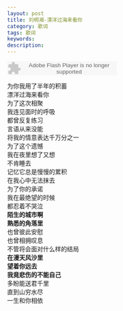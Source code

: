 ```yaml
---
layout: post
title: 刘明湘-漂洋过海来看你
category: 歌词
tags: 歌词
keywords:
description:
---
```

<embed src="http://www.xiami.com/widget/0_1773431302/singlePlayer.swf" type="application/x-shockwave-flash" width="257" height="33" wmode="transparent"/>


为你我用了半年的积蓄  
漂洋过海来看你  
为了这次相聚  
我连见面时的呼吸  
都曾反复练习  
言语从来没能  
将我的情意表达千万分之一  
为了这个遗憾  
我在夜里想了又想  
不肯睡去  
记忆它总是慢慢的累积  
在我心中无法抹去  
为了你的承诺  
我在最绝望的时候  
都忍着不哭泣  
**陌生的城市啊**  
**熟悉的角落里**  
也曾彼此安慰  
也曾相拥叹息  
不管将会面对什么样的结局  
**在漫天风沙里**  
**望着你远去**  
**我竟悲伤的不能自己**  
多盼能送君千里  
直到山穷水尽  
一生和你相依  
